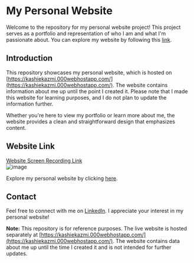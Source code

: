 # My Personal Website

Welcome to the repository for my personal website project! This project serves as a portfolio and representation of who I am and what I'm passionate about. You can explore my website by following this [link](https://kashiekazmi.000webhostapp.com/).

## Introduction

This repository showcases my personal website, which is hosted on [https://kashiekazmi.000webhostapp.com/](https://kashiekazmi.000webhostapp.com/). The website contains information about me up until the point I created it. Please note that I made this website for learning purposes, and I do not plan to update the information further.

Whether you're here to view my portfolio or learn more about me, the website provides a clean and straightforward design that emphasizes content.

## Website Link

[Website Screen Recording Link](https://github.com/KaShiekzmi/Personal-Portfolio-Project-with-Tailwaind/assets/114513868/ff79e8ba-885e-4660-b532-e29c223c657b)\
![image](https://github.com/KaShiekzmi/Personal-Portfolio-Project-with-Tailwaind/assets/114513868/b23ce844-478a-4d76-b984-5e5eb4815dda)

Explore my personal website by clicking [here](https://kashiekazmi.000webhostapp.com/).

## Contact

Feel free to connect with me on [LinkedIn](https://www.linkedin.com/in/kashiekzmi/). I appreciate your interest in my personal website!

**Note:** This repository is for reference purposes. The live website is hosted separately at [https://kashiekazmi.000webhostapp.com/](https://kashiekazmi.000webhostapp.com/). The website contains data about me up until the time I created it and is not intended for further updates.
